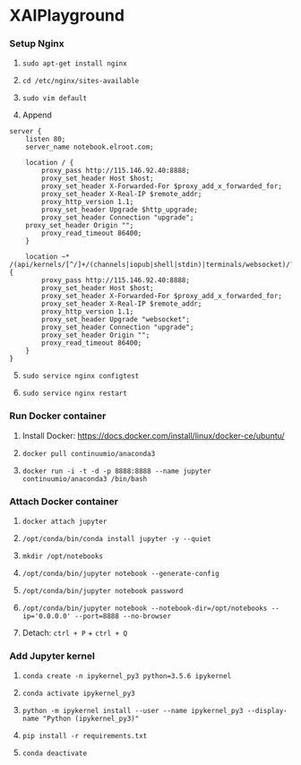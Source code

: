 # XAIPlayground

### Setup Nginx
1. ```sudo apt-get install nginx```

2. ```cd /etc/nginx/sites-available```

3. ```sudo vim default```

4. Append 
```
server {
    listen 80;
    server_name notebook.elroot.com;

    location / {
        proxy_pass http://115.146.92.40:8888;
        proxy_set_header Host $host;
        proxy_set_header X-Forwarded-For $proxy_add_x_forwarded_for;
        proxy_set_header X-Real-IP $remote_addr;
        proxy_http_version 1.1;
        proxy_set_header Upgrade $http_upgrade;
        proxy_set_header Connection "upgrade";
	proxy_set_header Origin "";
        proxy_read_timeout 86400;
    }

    location ~* /(api/kernels/[^/]+/(channels|iopub|shell|stdin)|terminals/websocket)/? {
        proxy_pass http://115.146.92.40:8888;
        proxy_set_header Host $host;
        proxy_set_header X-Forwarded-For $proxy_add_x_forwarded_for;
        proxy_set_header X-Real-IP $remote_addr;
        proxy_http_version 1.1;
        proxy_set_header Upgrade "websocket";
        proxy_set_header Connection "upgrade";
        proxy_set_header Origin "";
        proxy_read_timeout 86400;
    }
}
```

5. ```sudo service nginx configtest```

6. ```sudo service nginx restart```

### Run Docker container
1. Install Docker: https://docs.docker.com/install/linux/docker-ce/ubuntu/

2. ```docker pull continuumio/anaconda3```

3. ```docker run -i -t -d -p 8888:8888 --name jupyter continuumio/anaconda3 /bin/bash```

### Attach Docker container
1. ```docker attach jupyter```

2. ```/opt/conda/bin/conda install jupyter -y --quiet```

3. ```mkdir /opt/notebooks```

4. ```/opt/conda/bin/jupyter notebook --generate-config```

5. ```/opt/conda/bin/jupyter notebook password```

6. ```/opt/conda/bin/jupyter notebook --notebook-dir=/opt/notebooks --ip='0.0.0.0' --port=8888 --no-browser```

7. Detach: ```ctrl + P``` + ```ctrl + Q```

### Add Jupyter kernel
1. ```conda create -n ipykernel_py3 python=3.5.6 ipykernel ```

2. ```conda activate ipykernel_py3 ```

3. ```python -m ipykernel install --user --name ipykernel_py3 --display-name "Python (ipykernel_py3)"```

4. ```pip install -r requirements.txt```

5. ```conda deactivate```
